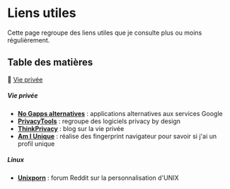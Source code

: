 # Liens utiles

Cette page regroupe des liens utiles que je consulte plus ou moins régulièrement.

## Table des matières

:small_orange_diamond: [Vie privée](#section-vie-privee)  

<div id='section-vie-privee'/>

##### Vie privée

* **[No Gapps alternatives](https://shadow53.com/android/no-gapps/alternatives)** : applications alternatives aux services Google
* **[PrivacyTools](https://www.privacytools.io/)** : regroupe des logiciels privacy by design
* **[ThinkPrivacy](https://www.thinkprivacy.ch)** : blog sur la vie privée
* **[Am I Unique](https://amiunique.org)** : réalise des fingerprint navigateur pour savoir si j'ai un profil unique

<div id='section-linux'/>

##### Linux

* **[Unixporn](https://www.reddit.com/r/unixporn/)** : forum Reddit sur la personnalisation d'UNIX